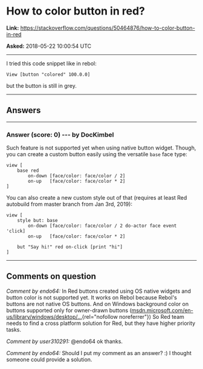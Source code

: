 # How to color button in red?

**Link:**
<https://stackoverflow.com/questions/50464876/how-to-color-button-in-red>

**Asked:** 2018-05-22 10:00:54 UTC

------------------------------------------------------------------------

I tried this code snippet like in rebol:

    View [button "colored" 100.0.0]

but the button is still in grey.

------------------------------------------------------------------------

## Answers

------------------------------------------------------------------------

### Answer (score: 0) --- by DocKimbel

Such feature is not supported yet when using native button widget.
Though, you can create a custom button easily using the versatile `base`
face type:

    view [
        base red
            on-down [face/color: face/color / 2]
            on-up   [face/color: face/color * 2]
    ]

You can also create a new custom style out of that (requires at least
Red autobuild from master branch from Jan 3rd, 2019):

    view [
        style but: base
            on-down [face/color: face/color / 2 do-actor face event 'click]
            on-up   [face/color: face/color * 2]

        but "Say hi!" red on-click [print "hi"]
    ]

------------------------------------------------------------------------

## Comments on question

*Comment by endo64:* In Red buttons created using OS native widgets and
button color is not supported yet. It works on Rebol because Rebol\'s
buttons are not native OS buttons. And on Windows background color on
buttons supported only for owner-drawn buttons
([msdn.microsoft.com/en-us/library/windows/desktop/...](https://msdn.microsoft.com/en-us/library/windows/desktop/bb775943(v=vs.85).aspx){rel="nofollow noreferrer"})
So Red team needs to find a cross platform solution for Red, but they
have higher priority tasks.

*Comment by user310291:* \@endo64 ok thanks.

*Comment by endo64:* Should I put my comment as an answer? :) I thought
someone could provide a solution.
